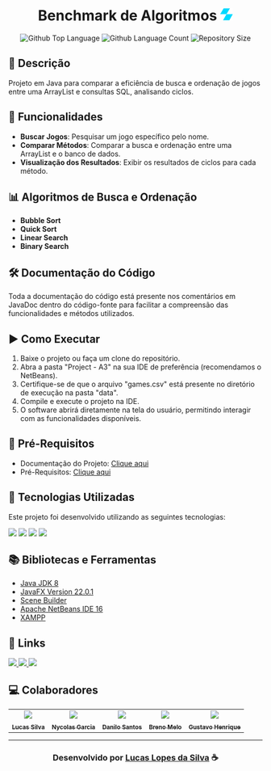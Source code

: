 <h1 align="center">
  Benchmark de Algoritmos <img width="25px" src="https://raw.githubusercontent.com/EvanderInacio/Portfolio/73b9d0b179efc28c26d11e8d44570901d6f8b520/public/icon.svg"/>
</h1>

<p align="center">
  <img alt="Github Top Language" src="https://img.shields.io/github/languages/top/eolucass/Benchmark-de-Algoritmos-A3?color=00FFFB">
  <img alt="Github Language Count" src="https://img.shields.io/github/languages/count/eolucass/Benchmark-de-Algoritmos-A3?color=00FFFB">
  <img alt="Repository Size" src="https://img.shields.io/github/repo-size/eolucass/Benchmark-de-Algoritmos-A3?color=00FFFB">
</p>

## 📝 Descrição

Projeto em Java para comparar a eficiência de busca e ordenação de jogos entre uma ArrayList e consultas SQL, analisando ciclos.

## 🔧 Funcionalidades

- **Buscar Jogos**: Pesquisar um jogo específico pelo nome.
- **Comparar Métodos**: Comparar a busca e ordenação entre uma ArrayList e o banco de dados.
- **Visualização dos Resultados**: Exibir os resultados de ciclos para cada método.

## 📊 Algoritmos de Busca e Ordenação

- **Bubble Sort**
- **Quick Sort**
- **Linear Search**
- **Binary Search**

## 🛠 Documentação do Código

Toda a documentação do código está presente nos comentários em JavaDoc dentro do código-fonte para facilitar a compreensão das funcionalidades e métodos utilizados.

## ▶️ Como Executar

1. Baixe o projeto ou faça um clone do repositório.
2. Abra a pasta "Project - A3" na sua IDE de preferência (recomendamos o NetBeans).
3. Certifique-se de que o arquivo "games.csv" está presente no diretório de execução na pasta "data".
4. Compile e execute o projeto na IDE.
5. O software abrirá diretamente na tela do usuário, permitindo interagir com as funcionalidades disponíveis.

## 📝 Pré-Requisitos 

- Documentação do Projeto: <a href="https://docs.google.com/document/d/1EkjZfIXw7DkM1SmsCqEMJaP_j0WdlnnCPhT-NaauLJs" target="_blank"> Clique aqui </a>
- Pré-Requisitos: <a href="https://mediacdns3.ulife.com.br/PAT/Upload/3681712/EDAAA3EspecificaodoProjeto_20240415180358.pdf" target="_blank"> Clique aqui </a>  

## 🚀 Tecnologias Utilizadas

Este projeto foi desenvolvido utilizando as seguintes tecnologias:

  <a href="https://github.com/eoLucasS" target="_blank"><img src="https://img.shields.io/badge/java-323330?style=for-the-badge&logo=java&logoColor=00FFFB" target="_blank"></a>
  <a href="https://github.com/eoLucasS" target="_blank"><img src="https://img.shields.io/badge/Java%20JDK%208u202-323330?style=for-the-badge&logo=java&logoColor=00FFFB" target="_blank"></a>
  <a href="https://github.com/eoLucasS" target="_blank"><img src="https://img.shields.io/badge/javafx-323330?style=for-the-badge&logo=javafx&logoColor=00FFFB" target="_blank"></a>
  <a href="https://github.com/eoLucasS" target="_blank"><img src="https://img.shields.io/badge/mysql-323330?style=for-the-badge&logo=mysql&logoColor=00FFFB" target="_blank"></a>

## 📚 Bibliotecas e Ferramentas

- [Java JDK 8](https://www.oracle.com/br/java/technologies/javase/javase8-archive-downloads.html)
- [JavaFX Version 22.0.1](https://download2.gluonhq.com/openjfx/22.0.1/openjfx-22.0.1_windows-x64_bin-sdk.zip)
- [Scene Builder](https://download2.gluonhq.com/scenebuilder/21.0.0/install/win/SceneBuilder-21.0.0.msi)
- [Apache NetBeans IDE 16](https://archive.apache.org/dist/netbeans/netbeans-installers/16/Apache-NetBeans-16-bin-windows-x64.exe)
- [XAMPP](https://ufpr.dl.sourceforge.net/project/xampp/XAMPP%20Windows/8.2.12/xampp-windows-x64-8.2.12-0-VS16-installer.exe)

## 🔗 Links

<p align="left">

 <a href="https://www.linkedin.com/in/lucaslopesdasilva/" alt="Linkedin">
  <img src="https://img.shields.io/badge/-Linkedin-000?style=for-the-badge&logo=Linkedin&logoColor=0A66C2&link=https://www.linkedin.com/in/lucaslopesdasilva/"/> 
 </a>
  
 <a href="https://twitter.com/eoLucasS114" alt="Twitter">
  <img src="https://img.shields.io/badge/-Twitter-000?style=for-the-badge&logo=Twitter&logoColor=1DA1F2&link=https://twitter.com/eoLucasS114"/> 
 </a>

 <a href="https://portfolio-lucaslopes.vercel.app/" alt="Portfolio">
  <img src="https://img.shields.io/badge/my_portfolio-000?style=for-the-badge&logo=ko-fi&logoColor=FFF&link=https://portfolio-lucaslopes.vercel.app/"/>
 </a>

 </p>
 
## 💻 Colaboradores<br>
<table>
  <tr>
    <td align="center">
      <a href="https://www.linkedin.com/in/lucaslopesdasilva/">
        <img src="https://media.licdn.com/dms/image/D4D03AQGhKFQlheZCnQ/profile-displayphoto-shrink_800_800/0/1694812521940?e=1719446400&v=beta&t=OD6N7c7fNUHNPKp8R5y02gpVE00vwO0W-q0SIJhNaa4" width="100px;" /><br>
        <sub>
          <b>Lucas Silva</b>
        </sub>
      </a>
    </td>
    <td align="center">
      <a href="https://www.linkedin.com/in/nycolasagrgarcia/">
        <img src="https://media.licdn.com/dms/image/C4E03AQHp2s4N73dbEA/profile-displayphoto-shrink_800_800/0/1658261108787?e=1719446400&v=beta&t=sbktJy5YtTzVpkyyTswHz6s1IUZB6Wk01jfiVbvGqOo" width="100px;" /><br>
        <sub>
          <b>Nycolas Garcia</b>
        </sub>
      </a>
    </td>
    <td align="center">
      <a href="https://www.linkedin.com/in/danilodoes/">
        <img src="https://avatars.githubusercontent.com/u/110133245?v=4" width="100px;" /><br>
        <sub>
          <b>Danilo Santos</b>
        </sub>
      </a>
    </td>
        <td align="center">
      <a href="https://www.linkedin.com/in/breno-melo-53822a20a/">
        <img src="https://media.licdn.com/dms/image/D4E35AQHv4m8boIwRZA/profile-framedphoto-shrink_800_800/0/1643902235318?e=1718895600&v=beta&t=z9K2M3QhCLCkZ0W5fQbPBm3ZAvsuTm5H7U1H3gfWk3Q" width="100px;" /><br>
        <sub>
          <b>Breno Melo</b>
        </sub>
      </a>
    </td>
        <td align="center">
      <a href="https://www.linkedin.com/in/gustavo-henrique-dev/">
        <img src="https://media.licdn.com/dms/image/C4D03AQE0q_4_mg4MSA/profile-displayphoto-shrink_800_800/0/1658787057420?e=1719446400&v=beta&t=0grb0SuIoxXvoFzk4OIGys7R5aFIKEAYOq9fskgf-g0" width="100px;" /><br>
        <sub>
          <b>Gustavo Henrique</b>
        </sub>
      </a>
    </td>
  </tr>
</table>

-----

<h3 align="center"> Desenvolvido por <a href="https://www.linkedin.com/in/lucaslopesdasilva/">Lucas Lopes da Silva</a> ☕</h3>